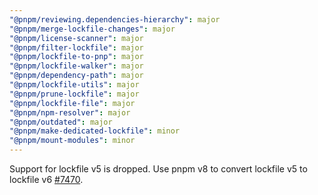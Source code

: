 ```yaml
---
"@pnpm/reviewing.dependencies-hierarchy": major
"@pnpm/merge-lockfile-changes": major
"@pnpm/license-scanner": major
"@pnpm/filter-lockfile": major
"@pnpm/lockfile-to-pnp": major
"@pnpm/lockfile-walker": major
"@pnpm/dependency-path": major
"@pnpm/lockfile-utils": major
"@pnpm/prune-lockfile": major
"@pnpm/lockfile-file": major
"@pnpm/npm-resolver": major
"@pnpm/outdated": major
"@pnpm/make-dedicated-lockfile": minor
"@pnpm/mount-modules": minor
---
```


Support for lockfile v5 is dropped. Use pnpm v8 to convert lockfile v5 to lockfile v6 [#7470](https://github.com/pnpm/pnpm/pull/7470).
